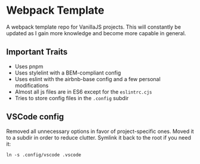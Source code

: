 # Webpack Template

A webpack template repo for VanillaJS projects. This will constantly be updated
as I gain more knowledge and become more capable in general.

## Important Traits

- Uses pnpm
- Uses stylelint with a BEM-compliant config
- Uses eslint with the airbnb-base config and a few personal modifications
- Almost all js files are in ES6 except for the `eslintrc.cjs`
- Tries to store config files in the `.config` subdir

## VSCode config

Removed all unnecessary options in favor of project-specific ones.
Moved it to a subdir in order to reduce clutter. Symlink it back to the root
if you need it:

```shell
ln -s .config/vscode .vscode
```

